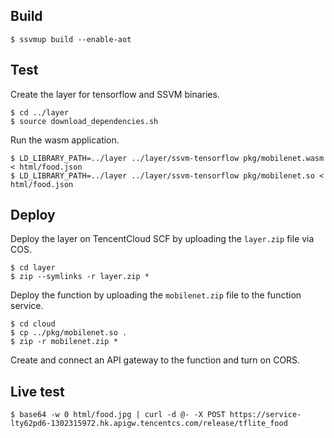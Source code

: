 
## Build

```
$ ssvmup build --enable-aot
```

## Test

Create the layer for tensorflow and SSVM binaries.

```
$ cd ../layer
$ source download_dependencies.sh
```

Run the wasm application.

```
$ LD_LIBRARY_PATH=../layer ../layer/ssvm-tensorflow pkg/mobilenet.wasm < html/food.json
$ LD_LIBRARY_PATH=../layer ../layer/ssvm-tensorflow pkg/mobilenet.so < html/food.json
```

## Deploy

Deploy the layer on TencentCloud SCF by uploading the `layer.zip` file via COS.

```
$ cd layer
$ zip --symlinks -r layer.zip *
```

Deploy the function by uploading the `mobilenet.zip` file to the function service.

```
$ cd cloud
$ cp ../pkg/mobilenet.so .
$ zip -r mobilenet.zip *
```

Create and connect an API gateway to the function and turn on CORS.

## Live test

```
$ base64 -w 0 html/food.jpg | curl -d @- -X POST https://service-lty62pd6-1302315972.hk.apigw.tencentcs.com/release/tflite_food
```
